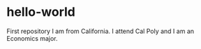 # hello-world
First repository
I am from California. I attend Cal Poly and I am an Economics major.
